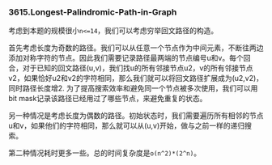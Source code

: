 ### 3615.Longest-Palindromic-Path-in-Graph

考虑到本题的规模很小`n<=14`，我们可以考虑穷举回文路径的构造。

首先考虑长度为奇数的路径。我们可以从任意一个节点作为中间元素，不断往两边添加对称字符的节点。因此我们需要记录路径最两端的节点编号u和v。每个回合，对于已知的回文路径(u,v)，我们找u的所有邻接节点u2，v的所有邻接节点v2，如果恰好u2和v2的字符相同，那么我们就可以将回文路径扩展成为(u2,v2)，同时路径长度增2. 为了提高搜索效率和避免同一个节点被多次使用，我们可以用bit mask记录该路径已经用过了哪些节点，来避免重复的状态。

另一种情况是考虑长度为偶数的路径。初始状态时，我们需要遍历所有相邻的节点u和v，如果他们的字符相同，那么就可以从(u,v)开始，做与之前一样的递归搜索。

第二种情况耗时更多一些。总的时间复杂度是`o(n^2)*(2^n)`。
